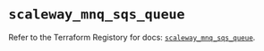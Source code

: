 # `scaleway_mnq_sqs_queue`

Refer to the Terraform Registory for docs: [`scaleway_mnq_sqs_queue`](https://registry.terraform.io/providers/scaleway/scaleway/2.39.0/docs/resources/mnq_sqs_queue).
